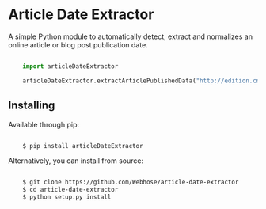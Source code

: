 Article Date Extractor
============================

A simple Python module to automatically detect, extract and normalizes an online article or blog post publication date.

```python

    import articleDateExtractor

    articleDateExtractor.extractArticlePublishedData("http://edition.cnn.com/2015/11/28/opinions/sutter-cop21-paris-preview-two-degrees/index.html")
```


Installing
----------
Available through pip:

```bash

    $ pip install articleDateExtractor
```
Alternatively, you can install from source:

```bash

    $ git clone https://github.com/Webhose/article-date-extractor
    $ cd article-date-extractor
    $ python setup.py install
```